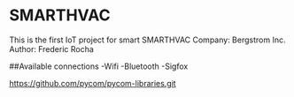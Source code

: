 # SMARTHVAC

This is the first IoT project for smart SMARTHVAC
Company: Bergstrom Inc.
Author: Frederic Rocha

##Available connections
-Wifi
-Bluetooth
-Sigfox


https://github.com/pycom/pycom-libraries.git
